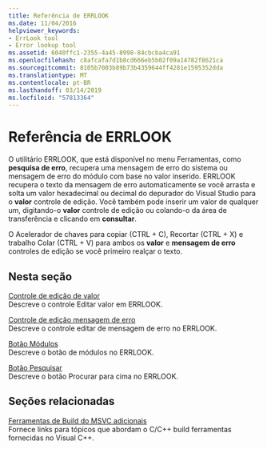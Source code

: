 ```yaml
---
title: Referência de ERRLOOK
ms.date: 11/04/2016
helpviewer_keywords:
- ErrLook tool
- Error lookup tool
ms.assetid: 6040ffc1-2355-4a45-8998-84cbcba4ca91
ms.openlocfilehash: c8afcafa7d1b8cd666eb5b02f09a14782f8621ca
ms.sourcegitcommit: 8105b7003b89b73b4359644ff4281e1595352dda
ms.translationtype: MT
ms.contentlocale: pt-BR
ms.lasthandoff: 03/14/2019
ms.locfileid: "57813364"
---
```

# <a name="errlook-reference"></a>Referência de ERRLOOK

O utilitário ERRLOOK, que está disponível no menu Ferramentas, como **pesquisa de erro**, recupera uma mensagem de erro do sistema ou mensagem de erro do módulo com base no valor inserido. ERRLOOK recupera o texto da mensagem de erro automaticamente se você arrasta e solta um valor hexadecimal ou decimal do depurador do Visual Studio para o **valor** controle de edição. Você também pode inserir um valor de qualquer um, digitando-o **valor** controle de edição ou colando-o da área de transferência e clicando em **consultar**.

O Acelerador de chaves para copiar (CTRL + C), Recortar (CTRL + X) e trabalho Colar (CTRL + V) para ambos os **valor** e **mensagem de erro** controles de edição se você primeiro realçar o texto.

## <a name="in-this-section"></a>Nesta seção

[Controle de edição de valor](value-edit-control.md)<br/>
Descreve o controle Editar valor em ERRLOOK.

[Controle de edição mensagem de erro](error-message-edit-control.md)<br/>
Descreve o controle editar de mensagem de erro no ERRLOOK.

[Botão Módulos](modules-button.md)<br/>
Descreve o botão de módulos no ERRLOOK.

[Botão Pesquisar](look-up-button.md)<br/>
Descreve o botão Procurar para cima no ERRLOOK.

## <a name="related-sections"></a>Seções relacionadas

[Ferramentas de Build do MSVC adicionais](c-cpp-build-tools.md)<br/>
Fornece links para tópicos que abordam o C/C++ build ferramentas fornecidas no Visual C++.